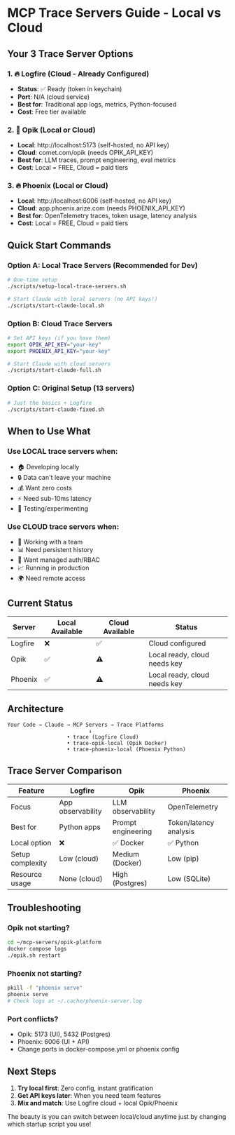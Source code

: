 # MCP Trace Servers Guide - Local vs Cloud

## Your 3 Trace Server Options

### 1. 🔥 **Logfire** (Cloud - Already Configured)
- **Status**: ✅ Ready (token in keychain)
- **Port**: N/A (cloud service)
- **Best for**: Traditional app logs, metrics, Python-focused
- **Cost**: Free tier available

### 2. 🎯 **Opik** (Local or Cloud)
- **Local**: http://localhost:5173 (self-hosted, no API key)
- **Cloud**: comet.com/opik (needs OPIK_API_KEY)
- **Best for**: LLM traces, prompt engineering, eval metrics
- **Cost**: Local = FREE, Cloud = paid tiers

### 3. 🔥 **Phoenix** (Local or Cloud)
- **Local**: http://localhost:6006 (self-hosted, no API key)
- **Cloud**: app.phoenix.arize.com (needs PHOENIX_API_KEY)
- **Best for**: OpenTelemetry traces, token usage, latency analysis
- **Cost**: Local = FREE, Cloud = paid tiers

## Quick Start Commands

### Option A: Local Trace Servers (Recommended for Dev)
```bash
# One-time setup
./scripts/setup-local-trace-servers.sh

# Start Claude with local servers (no API keys!)
./scripts/start-claude-local.sh
```

### Option B: Cloud Trace Servers
```bash
# Set API keys (if you have them)
export OPIK_API_KEY="your-key"
export PHOENIX_API_KEY="your-key"

# Start Claude with cloud servers
./scripts/start-claude-full.sh
```

### Option C: Original Setup (13 servers)
```bash
# Just the basics + Logfire
./scripts/start-claude-fixed.sh
```

## When to Use What

### Use LOCAL trace servers when:
- 🏠 Developing locally
- 🔒 Data can't leave your machine
- 💰 Want zero costs
- ⚡ Need sub-10ms latency
- 🧪 Testing/experimenting

### Use CLOUD trace servers when:
- 👥 Working with a team
- 📊 Need persistent history
- 🔐 Want managed auth/RBAC
- 📈 Running in production
- 🌍 Need remote access

## Current Status

| Server | Local Available | Cloud Available | Status |
|--------|----------------|-----------------|---------|
| Logfire | ❌ | ✅ | Cloud configured |
| Opik | ✅ | ⚠️ | Local ready, cloud needs key |
| Phoenix | ✅ | ⚠️ | Local ready, cloud needs key |

## Architecture

```
Your Code → Claude → MCP Servers → Trace Platforms
                          ↓
                   • trace (Logfire Cloud)
                   • trace-opik-local (Opik Docker)
                   • trace-phoenix-local (Phoenix Python)
```

## Trace Server Comparison

| Feature | Logfire | Opik | Phoenix |
|---------|---------|------|---------|
| Focus | App observability | LLM observability | OpenTelemetry |
| Best for | Python apps | Prompt engineering | Token/latency analysis |
| Local option | ❌ | ✅ Docker | ✅ Python |
| Setup complexity | Low (cloud) | Medium (Docker) | Low (pip) |
| Resource usage | None (cloud) | High (Postgres) | Low (SQLite) |

## Troubleshooting

### Opik not starting?
```bash
cd ~/mcp-servers/opik-platform
docker compose logs
./opik.sh restart
```

### Phoenix not starting?
```bash
pkill -f "phoenix serve"
phoenix serve
# Check logs at ~/.cache/phoenix-server.log
```

### Port conflicts?
- Opik: 5173 (UI), 5432 (Postgres)
- Phoenix: 6006 (UI + API)
- Change ports in docker-compose.yml or phoenix config

## Next Steps

1. **Try local first**: Zero config, instant gratification
2. **Get API keys later**: When you need team features
3. **Mix and match**: Use Logfire cloud + local Opik/Phoenix

The beauty is you can switch between local/cloud anytime just by changing which startup script you use!